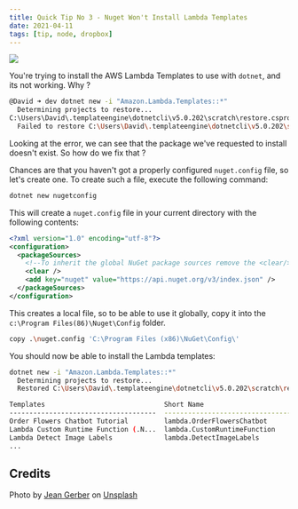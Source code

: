 ```yaml
---
title: Quick Tip No 3 - Nuget Won't Install Lambda Templates
date: 2021-04-11
tags: [tip, node, dropbox]
---
```


![](/images/quick.jpg)

You're trying to install the AWS Lambda Templates to use with `dotnet`, and its not working. Why ?

```bash
@David ➜ dev dotnet new -i "Amazon.Lambda.Templates::*"
  Determining projects to restore...
C:\Users\David\.templateengine\dotnetcli\v5.0.202\scratch\restore.csproj : error NU1101: Unable to find package Amazon.Lambda.Templates. No packages exist with this id in source(s): Microsoft Visual Studio Offline Packages
  Failed to restore C:\Users\David\.templateengine\dotnetcli\v5.0.202\scratch\restore.csproj (in 56 ms).
```

Looking at the error, we can see that the package we've requested to install doesn't exist. So how do we fix that ?

Chances are that you haven't got a properly configured `nuget.config` file, so let's create one. To create such a file, execute the following command:

```bash
dotnet new nugetconfig
```

This will create a `nuget.config` file in your current directory with the following contents:

```xml
<?xml version="1.0" encoding="utf-8"?>
<configuration>
  <packageSources>
    <!--To inherit the global NuGet package sources remove the <clear/> line below -->
    <clear />
    <add key="nuget" value="https://api.nuget.org/v3/index.json" />
  </packageSources>
</configuration>
```

This creates a local file, so to be able to use it globally, copy it into the `c:\Program Files(86)\Nuget\Config` folder.

```bash
copy .\nuget.config 'C:\Program Files (x86)\NuGet\Config\'
```

You should now be able to install the Lambda templates:

```bash
dotnet new -i "Amazon.Lambda.Templates::*"
  Determining projects to restore...
  Restored C:\Users\David\.templateengine\dotnetcli\v5.0.202\scratch\restore.csproj (in 944 ms).

Templates                              Short Name                                    Language    Tags
-------------------------------------  --------------------------------------------  ----------  ----------------------
Order Flowers Chatbot Tutorial         lambda.OrderFlowersChatbot                    [C#]        AWS/Lambda/Function
Lambda Custom Runtime Function (.N...  lambda.CustomRuntimeFunction                  [C#],F#     AWS/Lambda/Function
Lambda Detect Image Labels             lambda.DetectImageLabels                      [C#],F#     AWS/Lambda/Function
...
```

## Credits

Photo by <a href="https://unsplash.com/@the_gerbs1?utm_source=unsplash&utm_medium=referral&utm_content=creditCopyText">Jean Gerber</a> on <a href="https://unsplash.com/@the_gerbs1?utm_source=unsplash&utm_medium=referral&utm_content=creditCopyText">Unsplash</a>
